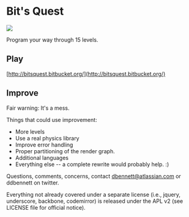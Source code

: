 Bit's Quest
=========

![](/atlassian/bitsquest/wiki/bitsquest-sshot.png)

Program your way through 15 levels.

Play
----

[http://bitsquest.bitbucket.org/](http://bitsquest.bitbucket.org/)


Improve
------

Fair warning: It's a mess.

Things that could use improvement:

* More levels
* Use a real physics library
* Improve error handling
* Proper partitioning of the render graph.
* Additional languages
* Everything else -- a complete rewrite would probably help. :)

Questions, comments, concerns, contact dbennett@atlassian.com or ddbennett on twitter.


Everything not already covered under a separate license (i.e., jquery, underscore, backbone, codemirror) is released under the APL v2 (see LICENSE file for official notice).
